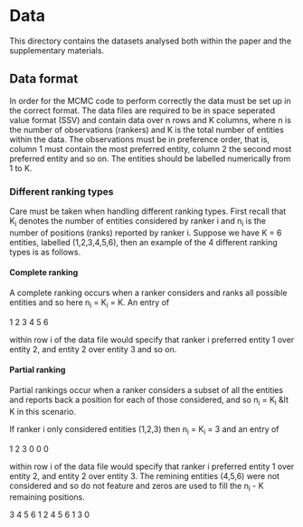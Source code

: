 # Data

This directory contains the datasets analysed both within the paper and the supplementary materials.

## Data format

In order for the MCMC code to perform correctly the data must be set up in the correct format. The data files are required to be in space seperated value format (SSV) and contain data over n rows and K columns, where n is the number of observations (rankers) and K is the total number of entities within the data. The observations must be in preference order, that is, column 1 must contain the most preferred entity, column 2 the second most preferred entity and so on. The entities should be labelled numerically from 1 to K.

### Different ranking types

Care must be taken when handling different ranking types. First recall that K<sub>i</sub> denotes the number of entities considered by ranker i and n<sub>i</sub> is the number of positions (ranks) reported by ranker i. Suppose we have K = 6 entities, labelled (1,2,3,4,5,6), then an example of the 4 different ranking types is as follows. 

#### Complete ranking

A complete ranking occurs when a ranker considers and ranks all possible entities and so here n<sub>i</sub> = K<sub>i</sub> = K. An entry of

1 2 3 4 5 6

within row i of the data file would specify that ranker i preferred entity 1 over entity 2, and entity 2 over entity 3 and so on.

#### Partial ranking

Partial rankings occur when a ranker considers a subset of all the entities and reports back a position for each of those considered, and so n<sub>i</sub> = K<sub>i</sub> &lt K in this scenario.

If ranker i only considered entities (1,2,3) then  n<sub>i</sub> = K<sub>i</sub> = 3 and an entry of

1 2 3 0 0 0

within row i of the data file would specify that ranker i preferred entity 1 over entity 2, and entity 2 over entity 3. The remining entities (4,5,6) were not considered and so do not feature and zeros are used to fill the n<sub>i</sub> - K remaining positions.


3 4 5 6 1 2
4 5 6 1 3 0

